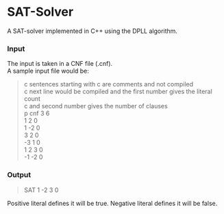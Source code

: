 # SAT-Solver
A SAT-solver implemented in C++  using the DPLL algorithm.


### Input
The input is taken in a CNF file (.cnf). <br>
A sample input file would be:

> c sentences starting with c are comments and not compiled<br>
> c next line would be compiled and the first number gives the literal count<br>
> c and second number gives the number of clauses <br>
> p cnf 3 6 <br>
> 1 2 0 <br>
> 1 -2 0 <br>
> 3 2 0 <br>
> -3 1 0 <br>
> 1 2 3 0 <br>
> -1 -2 0 <br>

### Output
> SAT
> 1 -2 3 0

Positive literal defines it will be true. Negative literal defines it will be false.
